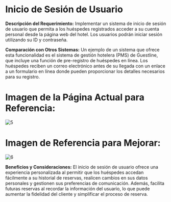 
# Inicio de Sesión de Usuario

**Descripción del Requerimiento:**
Implementar un sistema de inicio de sesión de usuario que permita a los huéspedes registrados acceder a su cuenta personal desde la página web del hotel. Los usuarios podrán iniciar sesión utilizando su ID  y contraseña.

**Comparación con Otros Sistemas:**
Un ejemplo de un sistema que ofrece esta funcionalidad es el sistema de gestión hotelera (PMS) de Guestline, que incluye una función de pre-registro de huéspedes en línea. Los huéspedes reciben un correo electrónico antes de su llegada con un enlace a un formulario en línea donde pueden proporcionar los detalles necesarios para su registro.

# Imagen de la Página Actual para Referencia:
![5](./img/r3-1.png)


# Imagen de Referencia para Mejorar:
![6](./img/r3-2.png)



**Beneficios y Consideraciones:**
El inicio de sesión de usuario ofrece una experiencia personalizada al permitir que los huéspedes accedan fácilmente a su historial de reservas, realicen cambios en sus datos personales y gestionen sus preferencias de comunicación. Además, facilita futuras reservas al recordar la información del usuario, lo que puede aumentar la fidelidad del cliente y simplificar el proceso de reserva.
